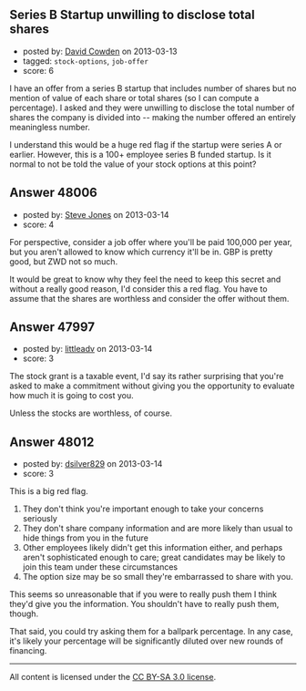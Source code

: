 ## Series B Startup unwilling to disclose total shares

- posted by: [David Cowden](https://stackexchange.com/users/-1/25468-david-cowden) on 2013-03-13
- tagged: `stock-options`, `job-offer`
- score: 6

I have an offer from a series B startup that includes number of shares but no mention of value of each share or total shares (so I can compute a percentage).  I asked and they were unwilling to disclose the total number of shares the company is divided into -- making the number offered an entirely meaningless number.

I understand this would be a huge red flag if the startup were series A or earlier.  However, this is a 100+ employee series B funded startup.  Is it normal to not be told the value of your stock options at this point?  


## Answer 48006

- posted by: [Steve Jones](https://stackexchange.com/users/-1/12985-steve-jones) on 2013-03-14
- score: 4

For perspective, consider a job offer where you'll be paid 100,000 per year, but you aren't allowed to know which currency it'll be in. GBP is pretty good, but ZWD not so much.

It would be great to know why they feel the need to keep this secret and without a really good reason, I'd consider this a red flag. You have to assume that the shares are worthless and consider the offer without them.


## Answer 47997

- posted by: [littleadv](https://stackexchange.com/users/-1/13808-littleadv) on 2013-03-14
- score: 3

The stock grant is a taxable event, I'd say its rather surprising that you're asked to make a commitment without giving you the opportunity to evaluate how much it is going to cost you.

Unless the stocks are worthless, of course.


## Answer 48012

- posted by: [dsilver829](https://stackexchange.com/users/-1/25480-dsilver829) on 2013-03-14
- score: 3

This is a big red flag.

 1. They don't think you're important enough to take your concerns seriously
 2. They don't share company information and are more likely than usual to hide things from you in the future
 3. Other employees likely didn't get this information either, and perhaps aren't sophisticated enough to care; great candidates may be likely to join this team under these circumstances
 4. The option size may be so small they're embarrassed to share with you.

This seems so unreasonable that if you were to really push them I think they'd give you the information. You shouldn't have to really push them, though.

That said, you could try asking them for a ballpark percentage. In any case, it's likely your percentage will be significantly diluted over new rounds of financing.



---

All content is licensed under the [CC BY-SA 3.0 license](https://creativecommons.org/licenses/by-sa/3.0/).
